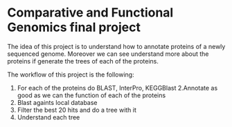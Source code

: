 # Comparative and Functional Genomics final project

The idea of this project is to understand how to annotate proteins of a newly sequenced genome.
Moreover we can see understand more about the proteins if generate the trees of each of the proteins.


The workflow of this project is the following:
1. For each of the proteins do BLAST, InterPro, KEGGBlast
2.Annotate as good as we can the function of each of the proteins
3. Blast againts local database
4. Filter the best 20 hits and do a tree with it
5. Understand each tree
